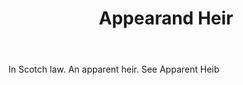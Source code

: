 ---
title: Appearand Heir
letter: A
permalink: "/definitions/appearand-heir.html"
body: In Scotch law. An apparent heir. See Apparent Heib
published_at: '2018-07-07'
source: Black's Law Dictionary
layout: post
---